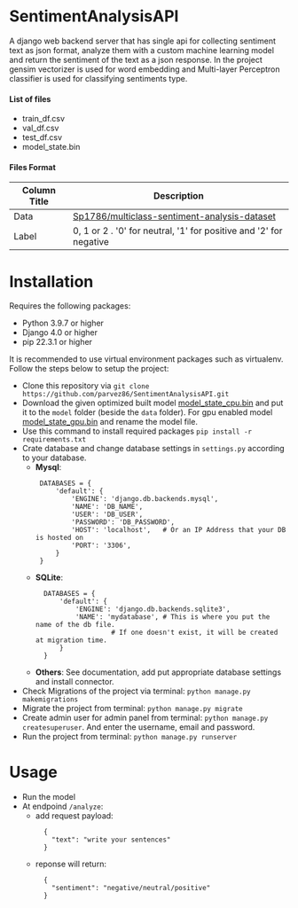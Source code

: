 # SentimentAnalysisAPI
A django web backend server that has single api for collecting sentiment text as json format, analyze them with a custom machine learning model  and return the sentiment of the text as a json response. In the project gensim vectorizer is used for word embedding and Multi-layer Perceptron classifier is used for classifying sentiments type.

#### List of files

* train_df.csv
* val_df.csv
* test_df.csv
* model_state.bin

#### Files Format
Column Title | Description
------------ | -------------
Data | [Sp1786/multiclass-sentiment-analysis-dataset](https://huggingface.co/datasets/Sp1786/multiclass-sentiment-analysis-dataset/viewer/Sp1786--multilabel-sentiment-dataset/validation)
Label | 0, 1 or 2 . '0' for neutral, '1' for positive and '2' for negative
# Installation
Requires the following packages:
  - Python 3.9.7 or higher
  - Django 4.0 or higher
  - pip 22.3.1 or higher

It is recommended to use virtual environment packages such as virtualenv. Follow the steps below to setup the project:
  - Clone this repository via `git clone https://github.com/parvez86/SentimentAnalysisAPI.git`
  - Download the given optimized built model [model_state_cpu.bin](https://drive.google.com/file/d/1N60L3uA6fNyItlMvgA2Nqc-e-Wg2KZmq/view?usp=sharing) and put it to the `model` folder (beside the `data` folder). For gpu enabled model [model_state_gpu.bin](https://drive.google.com/file/d/1hbsH4Yc-ylegNjB8sJteeIK5E4QFsdth/view?usp=sharing) and rename the model file.
  - Use this command to install required packages `pip install -r requirements.txt`
  - Crate database and change database settings in `settings.py` according to your database.
    - **Mysql**:
       ```
        DATABASES = {
            'default': {
                'ENGINE': 'django.db.backends.mysql', 
                'NAME': 'DB_NAME',
                'USER': 'DB_USER',
                'PASSWORD': 'DB_PASSWORD',
                'HOST': 'localhost',   # Or an IP Address that your DB is hosted on
                'PORT': '3306',
            }
        }
        ```
    - **SQLite**:
      ```
        DATABASES = {
            'default': {
                'ENGINE': 'django.db.backends.sqlite3',
                'NAME': 'mydatabase', # This is where you put the name of the db file. 
                         # If one doesn't exist, it will be created at migration time.
            }
        }
      ```
    - **Others**: See documentation, add put appropriate database settings and install connector.
  - Check Migrations of the project via terminal: `python manage.py makemigrations`
  - Migrate the project from terminal: `python manage.py migrate`
  - Create admin user for admin panel from terminal: `python manage.py createsuperuser`. And enter the username, email and password. 
  - Run the project from terminal: `python manage.py runserver`

# Usage
- Run the model
- At endpoind `/analyze`:
    - add request payload:
      ```
        {
          "text": "write your sentences"
        }
      ```
    - reponse will return:
      ```
        {
          "sentiment": "negative/neutral/positive"
        }
      ```
